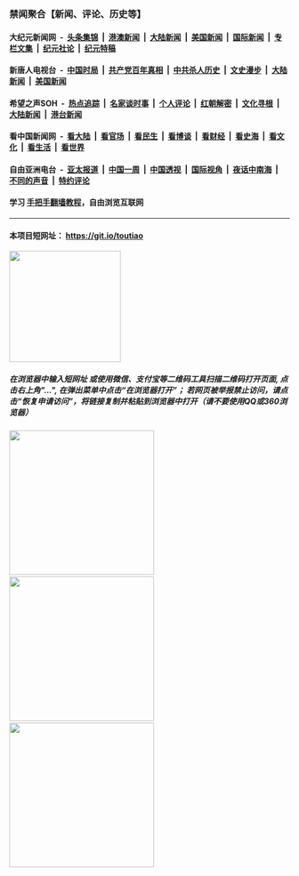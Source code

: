 ### 禁闻聚合【新闻、评论、历史等】

#### 大纪元新闻网 &nbsp;-&nbsp; [头条集锦](indexes/E头条集锦.md?t=02282131) &nbsp;|&nbsp; [港澳新闻](indexes/E港澳新闻.md?t=02282131)  &nbsp;|&nbsp; [大陆新闻](indexes/E大陆新闻.md?t=02282131) &nbsp;|&nbsp; [美国新闻](indexes/E美国新闻.md?t=02282131) &nbsp;|&nbsp; [国际新闻](indexes/E国际新闻.md?t=02282131) &nbsp;|&nbsp; [专栏文集](indexes/E专栏文集.md?t=02282131) &nbsp;|&nbsp; [纪元社论](indexes/E纪元社论.md?t=02282131) &nbsp;|&nbsp; [纪元特稿](indexes/E纪元特稿.md?t=02282131) 

#### 新唐人电视台 &nbsp;-&nbsp; [中国时局](indexes/N中国时局.md?t=02282131) &nbsp;|&nbsp; [共产党百年真相](indexes/N共产党百年真相.md?t=02282131) &nbsp;|&nbsp; [中共杀人历史](indexes/N中共杀人历史.md?t=02282131) &nbsp;|&nbsp; [文史漫步](indexes/N文史漫步.md?t=02282131) &nbsp;|&nbsp; [大陆新闻](indexes/N大陆新闻.md?t=02282131) &nbsp;|&nbsp; [美国新闻](indexes/N美国新闻.md?t=02282131)

#### 希望之声SOH &nbsp;-&nbsp; [热点追踪](indexes/H热点追踪.md?t=02282131) &nbsp;|&nbsp; [名家谈时事](indexes/H名家谈时事.md?t=02282131) &nbsp;|&nbsp; [个人评论](indexes/H个人评论.md?t=02282131)  &nbsp;|&nbsp; [红朝解密](indexes/H红朝解密.md?t=02282131) &nbsp;|&nbsp; [文化寻根](indexes/H文化寻根.md?t=02282131) &nbsp;|&nbsp; [大陆新闻](indexes/H大陆新闻.md?t=02282131) &nbsp;|&nbsp; [港台新闻](indexes/H港台新闻.md?t=02282131)

#### 看中国新闻网 &nbsp;-&nbsp; [看大陆](indexes/S看大陆.md?t=02282131) &nbsp;|&nbsp; [看官场](indexes/S看官场.md?t=02282131) &nbsp;|&nbsp; [看民生](indexes/S看民生.md?t=02282131)  &nbsp;|&nbsp; [看博谈](indexes/S看博谈.md?t=02282131) &nbsp;|&nbsp; [看财经](indexes/S看财经.md?t=02282131) &nbsp;|&nbsp; [看史海](indexes/S看史海.md?t=02282131) &nbsp;|&nbsp; [看文化](indexes/S看文化.md?t=02282131) &nbsp;|&nbsp; [看生活](indexes/S看生活.md?t=02282131) &nbsp;|&nbsp; [看世界](indexes/S看世界.md?t=02282131)

#### 自由亚洲电台 &nbsp;-&nbsp; [亚太报道](indexes/R亚太报道.md?t=02282131) &nbsp;|&nbsp; [中国一周](indexes/R中国一周.md?t=02282131) &nbsp;|&nbsp; [中国透视](indexes/R中国透视.md?t=02282131)  &nbsp;|&nbsp; [国际视角](indexes/R国际视角.md?t=02282131) &nbsp;|&nbsp; [夜话中南海](indexes/R夜话中南海.md?t=02282131) &nbsp;|&nbsp; [不同的声音](indexes/R不同的声音.md?t=02282131) &nbsp;|&nbsp; [特约评论](indexes/R特约评论.md?t=02282131)

#### 学习 [手把手翻墙教程](https://github.com/gfw-breaker/guides/wiki)，自由浏览互联网

----

#### 本项目短网址： https://git.io/toutiao
<img src="https://raw.githubusercontent.com/gfw-breaker/banned-news/master/scripts/img/qr.png" width="200px"/>  

##### 在浏览器中输入短网址 或使用微信、支付宝等二维码工具扫描二维码打开页面, 点击右上角"...", 在弹出菜单中点击“在浏览器打开”； 若网页被举报禁止访问，请点击“恢复申请访问”，将链接复制并粘贴到浏览器中打开（请不要使用QQ或360浏览器）

<img src="https://raw.githubusercontent.com/gfw-breaker/banned-news/master/scripts/img/1.png" width="260px"/> &nbsp; <img src="https://raw.githubusercontent.com/gfw-breaker/banned-news/master/scripts/img/2.png" width="260px"/> &nbsp; <img src="https://raw.githubusercontent.com/gfw-breaker/banned-news/master/scripts/img/3.png" width="260px"/>
